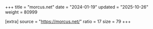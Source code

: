 +++
title = "morcus.net"
date = "2024-01-19"
updated = "2025-10-26"
weight = 80999

[extra]
source = "https://morcus.net/"
ratio = 17
size = 79
+++
